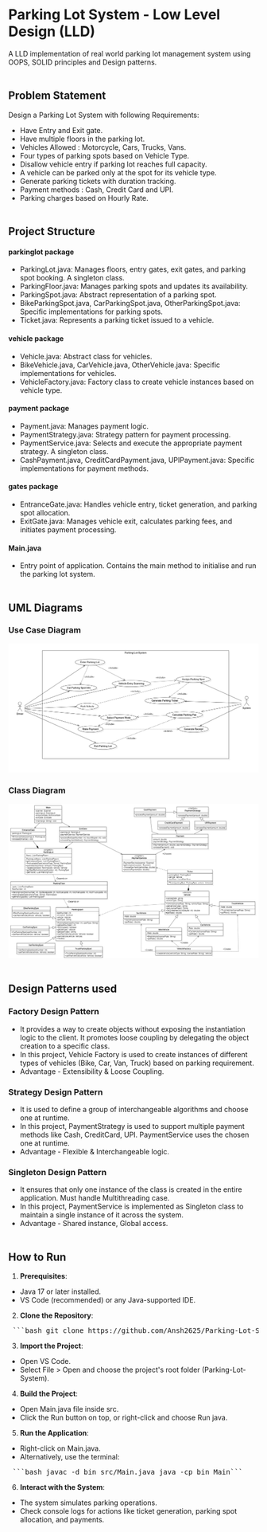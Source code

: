 # Parking Lot System - Low Level Design (LLD) <br>

A LLD implementation of real world parking lot management system using OOPS, SOLID principles and Design patterns. <br> <br>

## Problem Statement <br>

Design a Parking Lot System with following Requirements: <br>

- Have Entry and Exit gate. <br>
- Have multiple floors in the parking lot.<br>
- Vehicles Allowed : Motorcycle, Cars, Trucks, Vans. <br>
- Four types of parking spots based on Vehicle Type. <br>
- Disallow vehicle entry if parking lot reaches full capacity. <br>
- A vehicle can be parked only at the spot for its vehicle type. <br>
- Generate parking tickets with duration tracking. <br>
- Payment methods : Cash, Credit Card and UPI. <br>
- Parking charges based on Hourly Rate. <br><br>

## Project Structure <br>

#### parkinglot package <br>
- ParkingLot.java: Manages floors, entry gates, exit gates, and parking spot booking. A singleton class.<br>
- ParkingFloor.java: Manages parking spots and updates its availability. <br>
- ParkingSpot.java: Abstract representation of a parking spot.<br>
- BikeParkingSpot.java, CarParkingSpot.java, OtherParkingSpot.java: Specific implementations for parking spots. <br>
- Ticket.java: Represents a parking ticket issued to a vehicle. <br>

#### vehicle package <br>
- Vehicle.java: Abstract class for vehicles. <br>
- BikeVehicle.java, CarVehicle.java, OtherVehicle.java: Specific implementations for vehicles. <br>
- VehicleFactory.java: Factory class to create vehicle instances based on vehicle type. <br>

#### payment package <br>
- Payment.java: Manages payment logic. <br>
- PaymentStrategy.java: Strategy pattern for payment processing. <br>
- PaymentService.java: Selects and execute the appropriate payment strategy. A singleton class. <br>
- CashPayment.java, CreditCardPayment.java, UPIPayment.java: Specific implementations for payment methods. <br>

#### gates package <br>
- EntranceGate.java: Handles vehicle entry, ticket generation, and parking spot allocation. <br> 
- ExitGate.java: Manages vehicle exit, calculates parking fees, and initiates payment processing. <br>

#### Main.java <br>
- Entry point of application. Contains the main method to initialise and run the parking lot system. <br><br>

## UML Diagrams <br>

### Use Case Diagram <br>
![Use Case](Parking-Lot-System/diagrams/Usecase_Diagram.png) <br>

### Class Diagram <br>
![Class](Parking-Lot-System/diagrams/Class_Diagram.png)<br><br>

## Design Patterns used <br>

### Factory Design Pattern <br>
- It provides a way to create objects without exposing the instantiation logic to the client. It promotes loose coupling by delegating the object creation to a specific class. <br>
- In this project, Vehicle Factory is used to create instances of different types of vehicles (Bike, Car, Van, Truck) based on parking requirement. <br>
- Advantage - Extensibility & Loose Coupling. <br>

### Strategy Design Pattern <br>
- It is used to define a group of interchangeable algorithms and choose one at runtime. <br>
- In this project, PaymentStrategy is used to support multiple payment methods like Cash, CreditCard, UPI. PaymentService uses the chosen one at runtime. <br>
- Advantage - Flexible & Interchangeable logic. <br>

### Singleton Design Pattern <br>
- It ensures that only one instance of the class is created in the entire application. Must handle Multithreading case. <br>
- In this project, PaymentService is implemented as Singleton class to maintain a single instance of it across the system. <br>
- Advantage - Shared instance, Global access. <br> <br>

## How to Run <br>

1. **Prerequisites**: <br>
- Java 17 or later installed. <br>
- VS Code (recommended) or any Java-supported IDE. <br>

2. **Clone the Repository**: <br>
<pre> ```bash git clone https://github.com/Ansh2625/Parking-Lot-System.git cd Parking-Lot-System``` </pre>

3. **Import the Project**: <br>
- Open VS Code. <br>
- Select File > Open and choose the project's root folder (Parking-Lot-System). <br>

4. **Build the Project**: <br>
- Open Main.java file inside src. <br>
- Click the Run button on top, or right-click and choose Run java. <br>

5. **Run the Application**: <br>
- Right-click on Main.java. <br>
- Alternatively, use the terminal: <br>
<pre> ```bash javac -d bin src/Main.java java -cp bin Main``` </pre>

6. **Interact with the System**: <br>
- The system simulates parking operations. <br>
- Check console logs for actions like ticket generation, parking spot allocation, and payments. <br> <br>